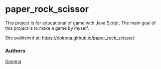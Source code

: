 # paper_rock_scissor


This project is for educational of game with Java Script.
The main goal of this project is to make a game by myself.

Site published at: https://doirena.github.io/paper_rock_scissor/
### Authors
[Doirena](https://github.com/Doirena)
